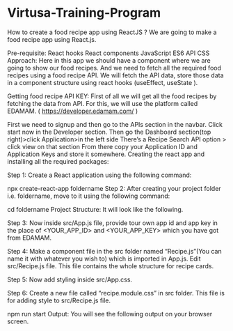 # Virtusa-Training-Program
How to create a food recipe app using ReactJS ?
We are going to make a food recipe app using React.js.

Pre-requisite:
React hooks
React components
JavaScript ES6
API 
CSS
Approach: Here in this app we should have a component where we are going to show our food recipes. And we need to fetch all the required food recipes using a food recipe API. We will fetch the API data, store those data in a component structure using react hooks (useEffect, useState ).

Getting food recipe API KEY: First of all we will get all the food recipes by fetching the data from API.  For this, we will use the  platform called EDAMAM.  (  https://developer.edamam.com/ )

First we need to signup and  then go to the APIs section in the navbar.
Click start now in the Developer section.
Then go the Dashboard section(top right)>click Application>in the left side
There’s a Recipe Search API option > click view on that section
From there copy your Application ID and Application Keys and store it somewhere.
Creating the react app and installing all the required packages:

Step 1: Create a React application using the following command:

npx create-react-app foldername
Step 2: After creating your project folder i.e. foldername, move to it using the following command:

cd foldername
Project Structure: It will look like the following.



Step 3: Now inside src/App.js file, provide tour own app id and app key in the place of <YOUR_APP_ID> and <YOUR_APP_KEY> which you have got from EDAMAM.


Step 4: Make a component file in the src folder named “Recipe.js”(You can name it with whatever you wish to) which is imported in App.js. Edit src/Recipe.js file. This file contains the whole structure for recipe cards.

Step 5: Now add styling inside src/App.css.

Step 6: Create a new file called “recipe.module.css” in src folder. This file is for adding style to  src/Recipe.js file.

npm run start Output: You will see the following output on your browser screen.
